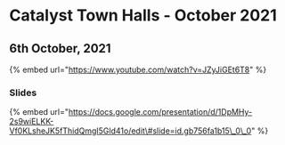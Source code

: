 # Catalyst Town Halls - October 2021

## 6th October, 2021

{% embed url="https://www.youtube.com/watch?v=JZyJiGEt6T8" %}

### Slides

{% embed url="https://docs.google.com/presentation/d/1DpMHy-2s9wiELKK-Vf0KLsheJK5fThidQmgI5Gld41o/edit\#slide=id.gb756fa1b15\_0\_0" %}



